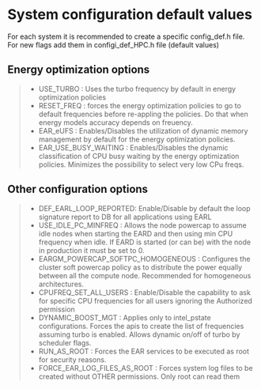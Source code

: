 # System configuration default values

For each system it is recommended to create a specific config\_def.h file. For new flags add them in configi\_def\_HPC.h file (default values)

## Energy optimization options
> - USE\_TURBO : Uses the turbo frequency by default in energy optimization policies
> - RESET\_FREQ : forces the energy optimization policies to go to default frequencies before re-appling the policies. Do that when energy models accuracy depends on freuency.
> - EAR\_eUFS : Enables/Disables the utilization of dynamic memory management by default for the energy optimization policies. 
> - EAR\_USE\_BUSY\_WAITING : Enables/Disables the dynamic classification of CPU busy waiting by the energy optimization policies. Minimizes the possibility to select very low CPu freqs.

## Other configuration options

> - DEF\_EARL\_LOOP\_REPORTED: Enable/Disable by default the loop signature report to DB for all applications using EARL
> - USE\_IDLE\_PC\_MINFREQ : Allows the node powercap to assume idle nodes when starting the EARD and then using min CPU frequency when idle. If EARD is started (or can be) with the node in production it must be set to 0.
> - EARGM\_POWERCAP\_SOFTPC\_HOMOGENEOUS : Configures the cluster soft powercap policy as to distribute the power equally between all the compute node. Recommended for homogeneous architectures.
> - CPUFREQ\_SET\_ALL\_USERS : Enable/Disable the capability to ask for specific CPU frequencies for all users ignoring the Authorized permission
> - DYNAMIC\_BOOST\_MGT : Applies only to intel\_pstate configurations. Forces the apis to create the list of frequencies assuming turbo is enabled. Allows dynamic on/off of turbo by scheduler flags.
> - RUN\_AS\_ROOT : Forces the EAR services to be executed as root for security reasons.
> - FORCE\_EAR\_LOG\_FILES\_AS\_ROOT  : Forces system log files to be created without OTHER permissions. Only root can read them

